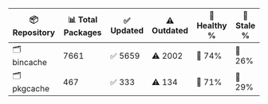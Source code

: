 | 📦 Repository | 📊 Total Packages | ✅ Updated | ⚠️ Outdated | 💚 Healthy % | 🔴 Stale % |
|---------------|-------------------|------------|-------------|-------------|------------|
| 🗂️ bincache | 7661 | ✅ 5659 | ⚠️ 2002 | 💚 74% | 🔴 26% |
| 🗂️ pkgcache | 467 | ✅ 333 | ⚠️ 134 | 💚 71% | 🔴 29% |
